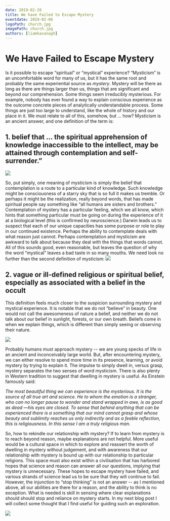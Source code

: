 ```yaml
---
date: 2019-02-20
title: We have Failed to Escape Mystery
eventdate: 2019-02-06
logoPath: church.jpg
imagePath: church.jpg
authors: [liamkavanagh]
---
```


# We Have Failed to Escape Mystery

Is it possible to escape “spiritual” or “mystical” experience? “Mysticism” is an uncomfortable word for many of us, but it has the same root and probably the same experiential source as *mystery*. Mystery will be there as long as there are things larger than us, things that are significant and beyond our comprehension. Some things seem irreducibly mysterious. For example, nobody has ever found a way to explain conscious experience as the outcome concrete pieces of analytically understandable process. Some things are just too large to understand, like the whole of history and our place in it. We must relate to all of this, somehow, but … how? Mysticism is an ancient answer, and one definition of the term is:

## 1. belief that … the spiritual apprehension of knowledge inaccessible to the intellect, may be attained through contemplation and self-surrender.”

<img src="/images/maninfog.jpg">

So, put simply, one meaning of mysticism is simply the belief that contemplation is a route to a particular kind of knowledge. Such knowledge might be consciousness of a starry sky that is so full it makes us tremble. Or perhaps it might be the realization, really beyond words, that has made spiritual people say something like “all humans are sisters and brothers.” Contemplation of mystery has a particular feeling, which we all know, which hints that something particular must be going on during the experience of it at a biological level (this is confirmed by neuroscience.) Darwin leads us to suspect that each of our unique capacities has some purpose or role to play in our continued existence. Perhaps the ability to contemplate deals with what reason just cannot. Perhaps contemplation and mysticism are awkward to talk about because they deal with the things that words cannot. All of this sounds good, even reasonable, but leaves the question of why the word “mystical” leaves a bad taste in so many mouths. We need look no further than the second definition of mysticism:
<img src="/images/church.jpg">

## 2. vague or ill-defined religious or spiritual belief, especially as associated with a belief in the occult

This definition feels much closer to the suspicion surrounding mystery and mystical experience. It is notable that we do not “believe” in beauty. One would not call the awesomeness of nature a belief, and neither we do not talk about our belief in sunlight, forests, or our own breath. Beliefs come in when we explain things, which is different than simply seeing or observing their nature.

<img src="/images/leaf.jpg">

Probably humans must approach mystery -- we are young specks of life in an ancient and inconceivably large world. But, after encountering mystery, we can either resolve to spend more time in its presence, learning, or avoid mystery by trying to explain it. The impulse to simply dwell in, versus grasp, mystery separates the two senses of word mysticism. There is also plenty in Western tradition to suggest that dwelling in mystery is useful. As Einstein famously said:

*The most beautiful thing we can experience is the mysterious. It is the source of all true art and science. He to whom the emotion is a stranger, who can no longer pause to wonder and stand wrapped in awe, is as good as dead —his eyes are closed. To sense that behind anything that can be experienced there is a something that our mind cannot grasp and whose beauty and sublimity reaches us only indirectly and as a feeble reflection, this is religiousness. In this sense I am a truly religious man.*

So, how to rekindle our relationship with mystery? If to learn from mystery is to reach beyond reason, maybe explanations are not helpful. More useful would be a cultural space in which to explore and reassert the worth of dwelling in mystery without judgement, and with awareness that our relationship with mystery is bound up with our relationship to particular religions. This space must also exist within a civilisation that has harbored hopes that science and reason can answer all our questions, implying that mystery is unnecessary. These hopes to escape mystery have failed, and various strands of science lead us to be sure that they will continue to fail. However, the injunction to “stop thinking” is not an answer -- as I mentioned above, all our abilities are there for a reason, and the ability to think is no exception. What is needed is skill in sensing where clear explanations should should stop and reliance on mystery starts. In my next blog post I will collect some thought that I find  useful for guiding such an exploration.

<img src="/images/galaxy.jpg">
